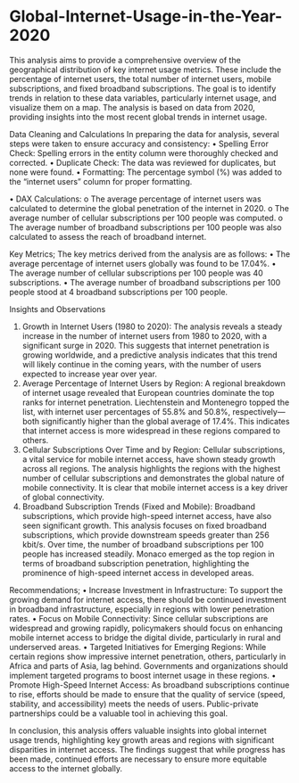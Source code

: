 # Global-Internet-Usage-in-the-Year-2020
This analysis aims to provide a comprehensive overview of the geographical distribution of key  internet usage metrics. These include the percentage of internet users, the total number of  internet users, mobile subscriptions, and fixed broadband subscriptions. The goal is to identify trends in relation to these data variables, particularly internet usage, and visualize them on a map. 
The analysis is based on data from 2020, providing insights into the most recent global trends in 
internet usage.

Data Cleaning and Calculations
In preparing the data for analysis, several steps were taken to ensure accuracy and consistency: 
• Spelling Error Check: Spelling errors in the entity column were thoroughly checked and corrected. 
• Duplicate Check: The data was reviewed for duplicates, but none were found. 
• Formatting: The percentage symbol (%) was added to the “internet users” column for 
proper formatting. 

• DAX Calculations: 
o The average percentage of internet users was calculated to determine the global penetration of the internet in 2020. 
o The average number of cellular subscriptions per 100 people was computed. 
o The average number of broadband subscriptions per 100 people was also calculated to assess the reach of broadband internet. 

Key Metrics; 
The key metrics derived from the analysis are as follows: 
• The average percentage of internet users globally was found to be 17.04%. 
• The average number of cellular subscriptions per 100 people was 40 subscriptions. 
• The average number of broadband subscriptions per 100 people stood at 4 broadband subscriptions per 100 people. 

Insights and Observations 
1. Growth in Internet Users (1980 to 2020): The analysis reveals a steady increase in the number of internet users from 1980 to 2020, with a significant surge in 2020. This suggests that internet penetration is growing worldwide, and a predictive analysis indicates that this trend will likely continue in the coming years, with the number of users expected to increase year over year. 
2. Average Percentage of Internet Users by Region: A regional breakdown of internet usage revealed that European countries dominate the top ranks for internet penetration. Liechtenstein and Montenegro topped the list, with internet user percentages of 55.8% and 50.8%, respectively—both significantly higher than the global average of 17.4%. This indicates that internet access is more widespread in these regions compared to others. 
3. Cellular Subscriptions Over Time and by Region: Cellular subscriptions, a vital service for mobile internet access, have shown steady growth across all regions. The analysis highlights the regions with the highest number of cellular subscriptions and demonstrates the global nature of mobile connectivity. It is clear that mobile internet access is a key driver of global connectivity. 
4. Broadband Subscription Trends (Fixed and Mobile): Broadband subscriptions, which provide high-speed internet access, have also seen significant growth. This analysis focuses on fixed broadband subscriptions, which provide downstream speeds greater than 256 kbit/s. Over time, the number of broadband subscriptions per 100 people has increased steadily. Monaco emerged as the top region in terms of broadband subscription penetration, highlighting the prominence of high-speed internet access in developed areas.
   
Recommendations;
• Increase Investment in Infrastructure: To support the growing demand for internet access, there should be continued investment in broadband infrastructure, especially in 
regions with lower penetration rates. 
• Focus on Mobile Connectivity: Since cellular subscriptions are widespread and growing rapidly, policymakers should focus on enhancing mobile internet access to bridge the 
digital divide, particularly in rural and underserved areas. 
• Targeted Initiatives for Emerging Regions: While certain regions show impressive internet penetration, others, particularly in Africa and parts of Asia, lag behind. 
Governments and organizations should implement targeted programs to boost internet usage in these regions. 
• Promote High-Speed Internet Access: As broadband subscriptions continue to rise, efforts should be made to ensure that the quality of service (speed, stability, and 
accessibility) meets the needs of users. Public-private partnerships could be a valuable tool in achieving this goal. 

In conclusion, this analysis offers valuable insights into global internet usage trends, highlighting key growth areas and regions with significant disparities in internet access. The findings suggest that while progress has been made, continued efforts are necessary to ensure more equitable 
access to the internet globally.
